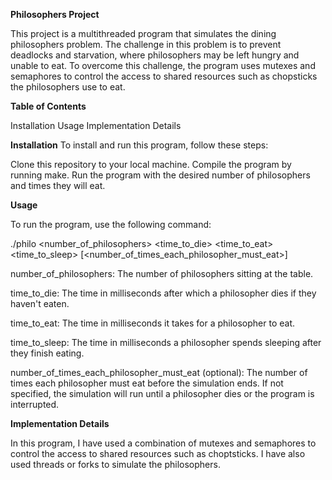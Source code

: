 **Philosophers Project**

This project is a multithreaded program that simulates the dining philosophers problem. The challenge in this problem is to prevent deadlocks and starvation, where philosophers may be left hungry and unable to eat. To overcome this challenge, the program uses mutexes and semaphores to control the access to shared resources such as chopsticks the philosophers use to eat.

**Table of Contents**

Installation
Usage
Implementation Details

**Installation**
To install and run this program, follow these steps:

Clone this repository to your local machine.
Compile the program by running make.
Run the program with the desired number of philosophers and times they will eat.

**Usage**

To run the program, use the following command:

./philo <number_of_philosophers> <time_to_die> <time_to_eat> <time_to_sleep> [<number_of_times_each_philosopher_must_eat>]

number_of_philosophers: The number of philosophers sitting at the table.

time_to_die: The time in milliseconds after which a philosopher dies if they haven't eaten.

time_to_eat: The time in milliseconds it takes for a philosopher to eat.

time_to_sleep: The time in milliseconds a philosopher spends sleeping after they finish eating.

number_of_times_each_philosopher_must_eat (optional): The number of times each philosopher must eat before the simulation ends. If not specified, the simulation will run until a philosopher dies or the program is interrupted.


**Implementation Details**

In this program, I have used a combination of mutexes and semaphores to control the access to shared resources such as choptsticks. I have also used threads or forks to simulate the philosophers.

